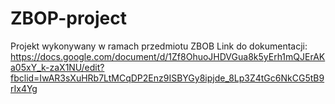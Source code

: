 # ZBOP-project
Projekt wykonywany w ramach przedmiotu ZBOB
Link do dokumentacji: https://docs.google.com/document/d/1Zf8OhuoJHDVGua8k5yErh1mQJErAKa05xY_k-zaX1NU/edit?fbclid=IwAR3sXuHRb7LtMCqDP2Enz9ISBYGy8ipjde_8Lp3Z4tGc6NkCG5tB9rIx4Yg
